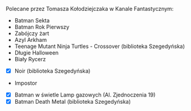 Polecane przez Tomasza Kołodziejczaka w Kanale Fantastycznym:

- Batman Sekta
- Batman Rok Pierwszy
- Zabójczy żart
- Azyl Arkham
- Teenage Mutant Ninja Turtles - Crossover (biblioteka Szegedyńska)
- Długie Halloween
- Biały Rycerz
- [x] Noir (biblioteka Szegedyńska)
- Impostor
- [x] Batman w świetle Lamp gazowych (Al. Zjednoczenia 19)
- [x] Batman Death Metal (biblioteka Szegedyńska)
